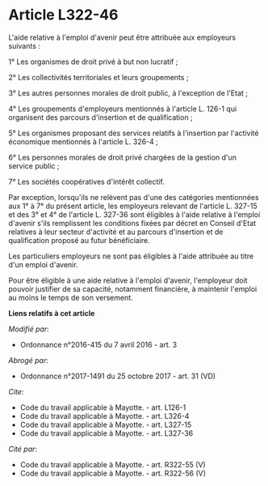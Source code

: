 # Article L322-46

L'aide relative à l'emploi d'avenir peut être attribuée aux employeurs suivants : 

1° Les organismes de droit privé à but non lucratif ; 

2° Les collectivités territoriales et leurs groupements ; 

3° Les autres personnes morales de droit public, à l'exception de l'Etat ; 

4° Les groupements d'employeurs mentionnés à l'article L. 126-1 qui organisent des parcours d'insertion et de
qualification ; 

5° Les organismes proposant des services relatifs à l'insertion par l'activité économique mentionnés à l'article L. 326-4 ; 

6° Les personnes morales de droit privé chargées de la gestion d'un service public ;

7° Les sociétés coopératives d'intérêt collectif. 

Par exception, lorsqu'ils ne relèvent pas d'une des catégories mentionnées aux 1° à 7° du présent article, les employeurs
relevant de l'article L. 327-15 et des 3° et 4° de l'article L. 327-36 sont éligibles à l'aide relative à l'emploi d'avenir
s'ils remplissent les conditions fixées par décret en Conseil d'Etat relatives à leur secteur d'activité et au parcours
d'insertion et de qualification proposé au futur bénéficiaire. 

Les particuliers employeurs ne sont pas éligibles à l'aide attribuée au titre d'un emploi d'avenir. 

Pour être éligible à une aide relative à l'emploi d'avenir, l'employeur doit pouvoir justifier de sa capacité, notamment
financière, à maintenir l'emploi au moins le temps de son versement.

**Liens relatifs à cet article**

_Modifié par_:

  - Ordonnance n°2016-415 du 7 avril 2016 - art. 3

_Abrogé par_:

  - Ordonnance n°2017-1491 du 25 octobre 2017 - art. 31 (VD)

_Cite_:

  - Code du travail applicable à Mayotte. - art. L126-1
  - Code du travail applicable à Mayotte. - art. L326-4
  - Code du travail applicable à Mayotte. - art. L327-15
  - Code du travail applicable à Mayotte. - art. L327-36

_Cité par_:

  - Code du travail applicable à Mayotte. - art. R322-55 (V)
  - Code du travail applicable à Mayotte. - art. R322-56 (V)
